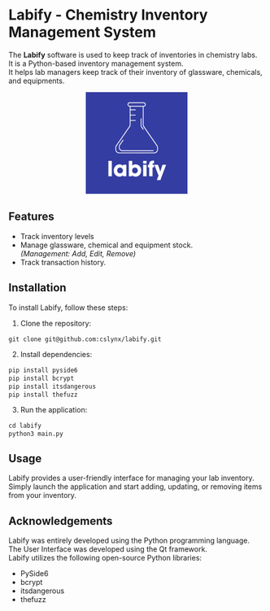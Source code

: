 # Labify - Chemistry Inventory Management System

The **Labify** software is used to keep track of inventories in chemistry labs.<br>
It is a Python-based inventory management system.<br>
It helps lab managers keep track of their inventory of glassware, chemicals, and equipments.

<p align="center">
 <img src="images/labify.jpeg" alt="Labify Logo" width="200px">
</p>

## Features

- Track inventory levels
- Manage glassware, chemical and equipment stock. <br>
  *(Management: Add, Edit, Remove)*
- Track transaction history.

## Installation

To install Labify, follow these steps:

1. Clone the repository:
```
git clone git@github.com:cslynx/labify.git
```
2. Install dependencies:
```
pip install pyside6
pip install bcrypt
pip install itsdangerous
pip install thefuzz
``` 
3. Run the application:
```
cd labify
python3 main.py
```

## Usage

Labify provides a user-friendly interface for managing your lab inventory. Simply launch the application and start adding, updating, or removing items from your inventory.

## Acknowledgements

Labify was entirely developed using the Python programming language.<br>
The User Interface was developed using the Qt framework.<br>
Labify utilizes the following open-source Python libraries:
- PySide6
- bcrypt
- itsdangerous
- thefuzz